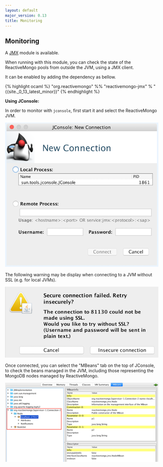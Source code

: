 ```yaml
---
layout: default
major_version: 0.13
title: Monitoring
---
```


## Monitoring

A [JMX](https://en.wikipedia.org/wiki/Java_Management_Extensions) module is available.

When running with this module, you can check the state of the ReactiveMongo pools from outside the JVM, using a JMX client.

It can be enabled by adding the dependency as bellow.

{% highlight ocaml %}
"org.reactivemongo" %% "reactivemongo-jmx" % "{{site._0_13_latest_minor}}"
{% endhighlight %}

**Using JConsole:**

In order to monitor with `jconsole`, first start it and select the ReactiveMongo JVM.

<img src="../images/jconsole1.png" alt="JConsole startup" class="screenshot" />

The following warning may be display when connecting to a JVM without SSL (e.g. for local JVMs).

<img src="../images/jconsole2.png" alt="JConsole warning" class="screenshot" />

Once connected, you can select the "MBeans" tab on the top of JConsole, to check the beans managed in the JVM, including those representing the MongoDB nodes managed by ReactiveMongo.

<img src="../images/jconsole3.png" alt="JConsole Node MBean" class="screenshot" />
